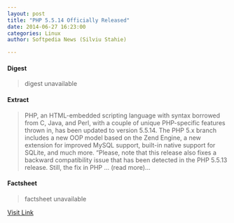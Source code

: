 ```yaml
---
layout: post
title: "PHP 5.5.14 Officially Released"
date: 2014-06-27 16:23:00
categories: Linux
author: Softpedia News (Silviu Stahie)

---
```



#### Digest
>digest unavailable

#### Extract
>PHP, an HTML-embedded scripting language with syntax borrowed from C, Java, and Perl, with a couple of unique PHP-specific features thrown in, has been updated to version 5.5.14. The PHP 5.x branch includes a new OOP model based on the Zend Engine, a new extension for improved MySQL support, built-in native support for SQLite, and much more. &ldquo;Please, note that this release also fixes a backward compatibility issue that has been detected in the PHP 5.5.13 release. Still, the fix in PHP ... (read more)...

#### Factsheet
>factsheet unavailable

[Visit Link](http://news.softpedia.com/news/PHP-5-5-14-Officially-Released-448701.shtml)


